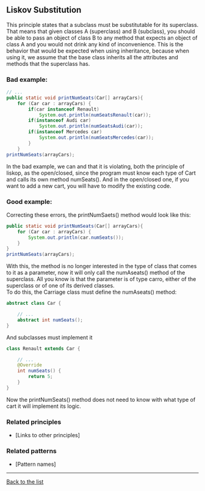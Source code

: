 ## Liskov Substitution

This principle states that a subclass must be substitutable for its superclass. That means that given classes A (superclass) and B (subclass), you should be able to pass an object of class B to any method that expects an object of class A and you would not drink any kind of inconvenience. 
This is the behavior that would be expected when using inheritance, because when using it, we assume that the base class inherits all the attributes and methods that the superclass has. 

### Bad example:

```Java
// ...
public static void printNumSeats(Car[] arrayCars){
    for (Car car : arrayCars) {
        if(car instanceof Renault)
            System.out.println(numSeatsRenault(car));
        if(instanceof Audi car)
            System.out.println(numSeatsAudi(car));
        if(instanceof Mercedes car)
            System.out.println(numSeatsMercedes(car));
        }
    }
printNumSeats(arrayCars);
```
In the bad example, we can and that it is violating, both the principle of liskop, as the open/closed, since the program must know each type of Cart and calls its own method numSeats().
And in the open/closed one, if you want to add a new cart, you will have to modify the existing code. 

### Good example:

Correcting these errors, the printNumSaets() method would look like this:

```Java
public static void printNumSeats(Car[] arrayCars){
    for (Car car : arrayCars) {
        System.out.println(car.numSeats());
    }
}  
printNumSeats(arrayCars);
```
With this, the method is no longer interested in the type of class that comes to it as a parameter, now it will only call the numAseats() method of the superclass. All you know is that the parameter is of type carro, either of the superclass or of one of its derived classes.  
To do this, the Carriage class must define the numAseats() method:

```Java
abstract class Car {

    // ...
    abstract int numSeats();
}
```
And subclasses must implement it

```Java
class Renault extends Car {

    // ...
    @Override
    int numSeats() {
        return 5;
    }
}
```

Now the printNumSeats() method does not need to know with what type of cart it will implement its logic. 

### Related principles

- [Links to other principles] 

### Related patterns

- [Pattern names]

---
[Back to the list](./README.md)